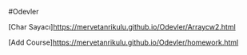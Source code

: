 #Odevler

[Char Sayacı]https://mervetanrikulu.github.io/Odevler/Arraycw2.html 

[Add Course]https://mervetanrikulu.github.io/Odevler/homework.html


